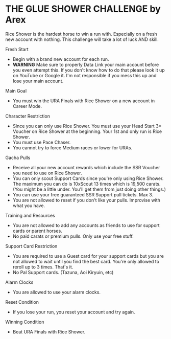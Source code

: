 # THE GLUE SHOWER CHALLENGE by Arex
 
Rice Shower is the hardest horse to win a run with. Especially on a fresh new account with nothing. This challenge will take a lot of luck AND skill. 
 
Fresh Start
- Begin with a brand new account for each run.
- **WARNING** Make sure to properly Data Link your main account before you even attempt this. If you don't know how to do that please look it up on YouTube or Google it. I'm not responsible if you mess this up and lose your main account.
 
Main Goal
- You must win the URA Finals with Rice Shower on a new account in Career Mode.  
 
Character Restriction
- Since you can only use Rice Shower. You must use your Head Start 3* Voucher on Rice Shower at the beginning. Your 1st and only run is Rice Shower.
- You must use Pace Chaser.
- You cannot try to force Medium races or lower for URAs.
 
Gacha Pulls
- Receive all your new account rewards which include the SSR Voucher you need to use on Rice Shower.
- You can only scout Support Cards since you're only using Rice Shower. The maximum you can do is 10xScout 13 times which is 19,500 carats. (You might be a little under. You'll get them from just doing other things.)
- You can use your free guaranteed SSR Support pull tickets. Max 3.
- You are not allowed to reset if you don't like your pulls. Improvise with what you have.
 
Training and Resources
- You are not allowed to add any accounts as friends to use for support cards or parent horses.
- No paid carats or premium pulls. Only use your free stuff.
 
Support Card Restriction
- You are required to use a Guest card for your support cards but you are not allowed to wait until you find the best card. You're only allowed to reroll up to 3 times. That's it.
- No Pal Support cards. (Tazuna, Aoi Kiryuin, etc)
 
Alarm Clocks
- You are allowed to use your alarm clocks. 
 
Reset Condition
- If you lose your run, you reset your account and try again.
 
Winning Condition
- Beat URA Finals with Rice Shower.
